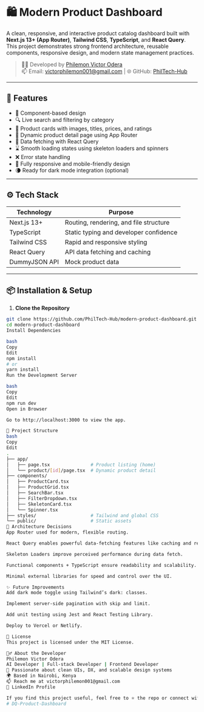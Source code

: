 # 🛍️ Modern Product Dashboard

A clean, responsive, and interactive product catalog dashboard built with **Next.js 13+ (App Router)**, **Tailwind CSS**, **TypeScript**, and **React Query**. This project demonstrates strong frontend architecture, reusable components, responsive design, and modern state management practices.

> 👨‍💻 Developed by [Philemon Victor Odera](https://www.linkedin.com/in/engineer-philemon/)  
> 📫 Email: victorphilemon001@gmail.com | 🌐 GitHub: [PhilTech-Hub](https://github.com/PhilTech-Hub)

---

## 🚀 Features

- 🧩 Component-based design
- 🔍 Live search and filtering by category
- 🛒 Product cards with images, titles, prices, and ratings
- 📄 Dynamic product detail page using App Router
- 📡 Data fetching with React Query
- ⌛ Smooth loading states using skeleton loaders and spinners
- ❌ Error state handling
- 📱 Fully responsive and mobile-friendly design
- 🌘 Ready for dark mode integration (optional)

---

## ⚙️ Tech Stack

| Technology       | Purpose                                  |
|------------------|-------------------------------------------|
| Next.js 13+      | Routing, rendering, and file structure    |
| TypeScript       | Static typing and developer confidence    |
| Tailwind CSS     | Rapid and responsive styling              |
| React Query      | API data fetching and caching             |
| DummyJSON API    | Mock product data                         |

---

## 📦 Installation & Setup

1. **Clone the Repository**

```bash
git clone https://github.com/PhilTech-Hub/modern-product-dashboard.git
cd modern-product-dashboard
Install Dependencies

bash
Copy
Edit
npm install
# or
yarn install
Run the Development Server

bash
Copy
Edit
npm run dev
Open in Browser

Go to http://localhost:3000 to view the app.

🧱 Project Structure
bash
Copy
Edit
.
├── app/
│   ├── page.tsx               # Product listing (home)
│   └── product/[id]/page.tsx  # Dynamic product detail
├── components/
│   ├── ProductCard.tsx
│   ├── ProductGrid.tsx
│   ├── SearchBar.tsx
│   ├── FilterDropdown.tsx
│   ├── SkeletonCard.tsx
│   └── Spinner.tsx
├── styles/                    # Tailwind and global CSS
└── public/                    # Static assets
🧠 Architecture Decisions
App Router used for modern, flexible routing.

React Query enables powerful data-fetching features like caching and re-fetching.

Skeleton Loaders improve perceived performance during data fetch.

Functional components + TypeScript ensure readability and scalability.

Minimal external libraries for speed and control over the UI.

✨ Future Improvements
Add dark mode toggle using Tailwind’s dark: classes.

Implement server-side pagination with skip and limit.

Add unit testing using Jest and React Testing Library.

Deploy to Vercel or Netlify.

📄 License
This project is licensed under the MIT License.

🙋‍♂️ About the Developer
Philemon Victor Odera
AI Developer | Full-stack Developer | Frontend Developer
🎯 Passionate about clean UIs, DX, and scalable design systems
🌍 Based in Nairobi, Kenya
📫 Reach me at victorphilemon001@gmail.com
🔗 LinkedIn Profile

If you find this project useful, feel free to ⭐️ the repo or connect with me!
#   D Q - P r o d u c t - D a s h b o a r d  
 